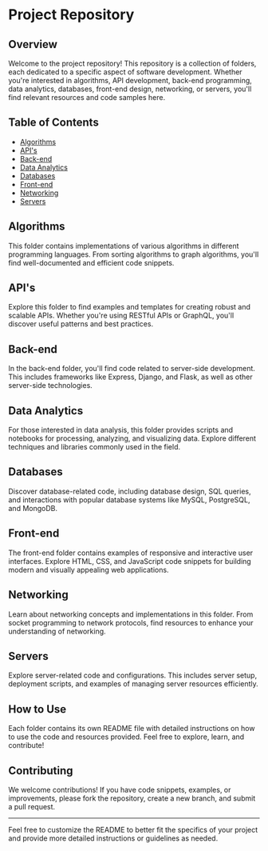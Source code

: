# Project Repository

## Overview

Welcome to the project repository! This repository is a collection of folders, each dedicated to a specific aspect of software development. Whether you're interested in algorithms, API development, back-end programming, data analytics, databases, front-end design, networking, or servers, you'll find relevant resources and code samples here.

## Table of Contents

- [Algorithms](#algorithms)
- [API's](#apis)
- [Back-end](#back-end)
- [Data Analytics](#data-analytics)
- [Databases](#databases)
- [Front-end](#front-end)
- [Networking](#networking)
- [Servers](#servers)

## Algorithms

This folder contains implementations of various algorithms in different programming languages. From sorting algorithms to graph algorithms, you'll find well-documented and efficient code snippets.

## API's

Explore this folder to find examples and templates for creating robust and scalable APIs. Whether you're using RESTful APIs or GraphQL, you'll discover useful patterns and best practices.

## Back-end

In the back-end folder, you'll find code related to server-side development. This includes frameworks like Express, Django, and Flask, as well as other server-side technologies.

## Data Analytics

For those interested in data analysis, this folder provides scripts and notebooks for processing, analyzing, and visualizing data. Explore different techniques and libraries commonly used in the field.

## Databases

Discover database-related code, including database design, SQL queries, and interactions with popular database systems like MySQL, PostgreSQL, and MongoDB.

## Front-end

The front-end folder contains examples of responsive and interactive user interfaces. Explore HTML, CSS, and JavaScript code snippets for building modern and visually appealing web applications.

## Networking

Learn about networking concepts and implementations in this folder. From socket programming to network protocols, find resources to enhance your understanding of networking.

## Servers

Explore server-related code and configurations. This includes server setup, deployment scripts, and examples of managing server resources efficiently.

## How to Use

Each folder contains its own README file with detailed instructions on how to use the code and resources provided. Feel free to explore, learn, and contribute!

## Contributing

We welcome contributions! If you have code snippets, examples, or improvements, please fork the repository, create a new branch, and submit a pull request.

---

Feel free to customize the README to better fit the specifics of your project and provide more detailed instructions or guidelines as needed.